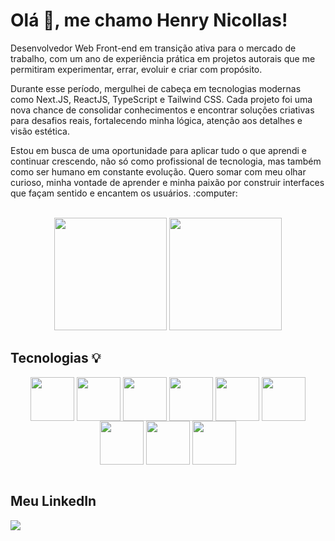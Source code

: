 # Olá :raising_hand:, me chamo Henry Nicollas! 
<div>
  <p>Desenvolvedor Web Front-end em transição ativa para o mercado de trabalho, com um ano de experiência prática em projetos autorais que me permitiram experimentar,       errar, evoluir e criar com propósito.
  </p>
  <p>Durante esse período, mergulhei de cabeça em tecnologias modernas como Next.JS, ReactJS, TypeScript e Tailwind CSS. Cada projeto foi uma nova chance de consolidar      conhecimentos e encontrar soluções criativas para desafios reais, fortalecendo minha lógica, atenção aos detalhes e visão estética.
  </p>
  <p>Estou em busca de uma oportunidade para aplicar tudo o que aprendi e continuar crescendo, não só como profissional de tecnologia, mas também como ser humano em         constante evolução. Quero somar com meu olhar curioso, minha vontade de aprender e minha paixão por construir interfaces que façam sentido e encantem os usuários.      :computer:
  </p>
</div>

<br>

<div display="flex" align="center">
  <img height="180em" src="https://github-readme-stats.vercel.app/api?username=henrynicollasissicaba&show_icons=true&theme=synthwave&locale=pt-br&rank_icon=github">
  <img height="180em" src="https://github-readme-stats.vercel.app/api/top-langs/?username=henrynicollasissicaba&layout=compact&locale=pt-br&theme=synthwave">
</div>


## Tecnologias :bulb:
<div align="center">
  <img align="center" width="70px" height="70px" src="https://cdn.jsdelivr.net/gh/devicons/devicon/icons/html5/html5-original.svg" />
  <img align="center" width="70px" height="70px" src="https://cdn.jsdelivr.net/gh/devicons/devicon/icons/css3/css3-original.svg" />
  <img align="center" width="70px" height="70px" src="https://cdn.jsdelivr.net/gh/devicons/devicon/icons/javascript/javascript-original.svg" />
  <img align="center" width="70px" height="70px" src="https://cdn.jsdelivr.net/gh/devicons/devicon@latest/icons/typescript/typescript-original.svg" />
  <img align="center" width="70px" height="70px" src="https://cdn.jsdelivr.net/gh/devicons/devicon@latest/icons/react/react-original.svg" />
  <img align="center" width="70px" height="70px" src="https://cdn.jsdelivr.net/gh/devicons/devicon@latest/icons/nextjs/nextjs-original.svg" />
  <img align="center" width="70px" height="70px" src="https://cdn.jsdelivr.net/gh/devicons/devicon@latest/icons/tailwindcss/tailwindcss-original.svg" />
  <img align="center" width="70px" height="70px" src="https://cdn.jsdelivr.net/gh/devicons/devicon@latest/icons/prisma/prisma-original.svg" />
  <img align="center" width="70px" height="70px" src="https://cdn.jsdelivr.net/gh/devicons/devicon@latest/icons/postgresql/postgresql-plain-wordmark.svg" />
</div>

<br>

## Meu LinkedIn
 <a href="https://www.linkedin.com/in/henry-nicollas-issicaba-neves-05a54024a?utm_source=share&utm_campaign=share_via&utm_content=profile&utm_medium=android_app"><img src="https://img.shields.io/badge/LinkedIn-0077B5?style=for-the-badge&logo=linkedin&logoColor=white"></a>
